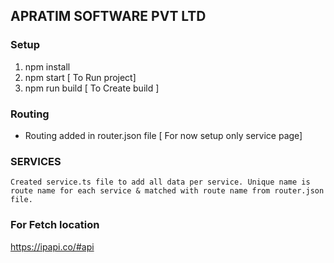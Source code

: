 ## APRATIM SOFTWARE PVT LTD


### Setup
1. npm install
2. npm start [ To Run project]
3. npm run build [ To Create build ]


### Routing
- Routing added in router.json file [ For now setup only service page]


### SERVICES
```
Created service.ts file to add all data per service. Unique name is route name for each service & matched with route name from router.json file.
```



### For Fetch location
https://ipapi.co/#api


